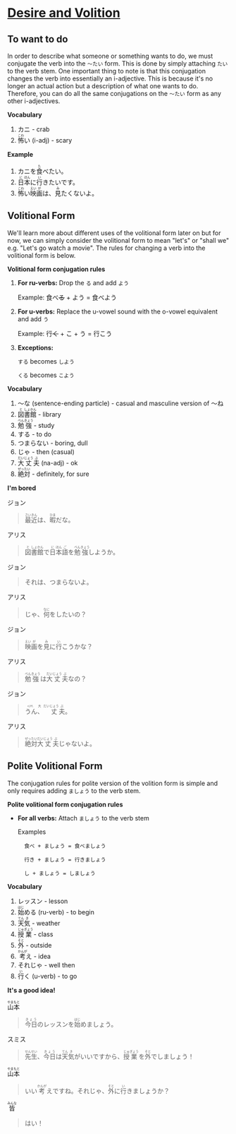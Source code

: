# [Desire and Volition](http://www.guidetojapanese.org/learn/complete/desire_volition)

## To want to do 

In order to describe what someone or something wants to do, we must conjugate the verb into the `～たい` form. This is done by simply attaching `たい` to the verb stem. One important thing to note is that this conjugation changes the verb into essentially an i-adjective. This is because it's no longer an actual action but a description of what one wants to do. Therefore, you can do all the same conjugations on the `～たい` form as any other i-adjectives.

**Vocabulary**

1. カニ - crab
1. <ruby>怖<rt>こわ</rt>い</ruby> (i-adj) - scary

**Example**

1. <ruby>カニを<rt></rt>食<rt>た</rt>べたい。</ruby>
1. <ruby>日<rt>に</rt>本<rt>ほん</rt>に<rt></rt>行<rt>い</rt>きたいです。</ruby>
1. <ruby>怖<rt>こわ</rt>い<rt></rt>映<rt>えい</rt>画<rt>が</rt>は、<rt></rt>見<rt>み</rt>たくないよ。</ruby>

## Volitional Form

We'll learn more about different uses of the volitional form later on but for now, we can simply consider the volitional form to mean "let's" or "shall we" e.g. "Let's go watch a movie". The rules for changing a verb into the volitional form is below.

**Volitional form conjugation rules**

1. **For ru-verbs:** Drop the `る` and add `よう`

    Example: 食べ~~る~~ + よう = 食べよう

1. **For u-verbs:** Replace the u-vowel sound with the o-vowel equivalent and add `う`

    Example: 行~~く~~ + こ + う = 行こう

1. **Exceptions:**

    `する` becomes `しよう`
    
    `くる` becomes `こよう`

**Vocabulary**

1. ～な (sentence-ending particle) - casual and masculine version of ～ね
1. <ruby>図<rt>と</rt>書<rt>しょ</rt>館<rt>かん</rt></ruby> - library
1. <ruby>勉<rt>べん</rt>強<rt>きょう</rt></ruby> - study
1. する - to do
1. つまらない - boring, dull
1. じゃ - then (casual)
1. <ruby>大<rt>だい</rt>丈<rt>じょう</rt>夫<rt>ぶ</rt></ruby> (na-adj) - ok
1. <ruby>絶<rt>ぜっ</rt>対<rt>たい</rt></ruby> - definitely, for sure

**I'm bored**

ジョン 

> <ruby>最<rt>さい</rt>近<rt>きん</rt>は、<rt></rt>暇<rt>ひま</rt>だな。</ruby>

アリス

> <ruby>図<rt>と</rt>書<rt>しょ</rt>館<rt>かん</rt>で<rt></rt>日<rt>に</rt>本<rt>ほん</rt>語<rt>ご</rt>を<rt></rt>勉<rt>べん</rt>強<rt>きょう</rt>しようか。</ruby>

ジョン

> それは、つまらないよ。

アリス

> <ruby>じゃ、<rt></rt>何<rt>なに</rt>をしたいの？</ruby>

ジョン

> <ruby>映<rt>えい</rt>画<rt>が</rt>を<rt></rt>見<rt>み</rt>に<rt></rt>行<rt>い</rt>こうかな？</ruby>

アリス

> <ruby>勉<rt>べん</rt>強<rt>きょう</rt>は<rt></rt>大<rt>だい</rt>丈<rt>じょう</rt>夫<rt>ぶ</rt>なの？</ruby>

ジョン

> <ruby>うん、<rt></rt.大<rt>だい</rt>丈<rt>じょう</rt>夫<rt>ぶ</rt>。</ruby>

アリス

> <ruby>絶<rt>ぜっ</rt>対<rt>たい</rt>大<rt>だい</rt>丈<rt>じょう</rt>夫<rt>ぶ</rt>じゃないよ。</ruby>

## Polite Volitional Form

The conjugation rules for polite version of the volition form is simple and only requires adding `ましょう` to the verb stem.

**Polite volitional form conjugation rules**

- **For all verbs:** Attach `ましょう` to the verb stem

    Examples

        食べ + ましょう = 食べましょう

        行き + ましょう = 行きましょう

        し + ましょう = しましょう

**Vocabulary**

1. レッスン - lesson
1. <ruby>始<rt>はじ</rt>める</ruby> (ru-verb) - to begin
1. <ruby>天<rt>てん</rt>気<rt>き</rt></ruby> - weather
1. <ruby>授<rt>じゅ</rt>業<rt>ぎょう</rt></ruby> - class
1. <ruby>外<rt>そと</rt></ruby> - outside
1. <ruby>考<rt>かんが</rt>え</ruby> - idea
1. それじゃ - well then
1. <ruby>行<rt>い</rt>く</ruby> (u-verb) - to go

**It's a good idea!**

<ruby>山<rt>やま</rt>本<rt>もと</rt></ruby>

> <ruby>今日<rt>きょう</rt>のレッスンを<rt></rt>始<rt>はじ</rt>めましょう。</ruby>

スミス

> <ruby>先<rt>せん</rt>生<rt>せい</rt>、<rt></rt>今日<rt>きょう</rt>は<rt></rt>天<rt>てん</rt>気<rt>き</rt>がいいですから、<rt></rt>授<rt>じゅ</rt>業<rt>ぎょう</rt>を<rt></rt>外<rt>そと</rt>でしましょう！</ruby>

<ruby>山<rt>やま</rt>本<rt>もと</rt></ruby>

> <ruby>いい<rt></rt>考<rt>かんが</rt>えですね。それじゃ、<rt></rt>外<rt>そと</rt>に<rt></rt>行<rt>い</rt>きましょうか？</ruby>

<ruby>皆<rt>みんな</rt></ruby>

> はい！